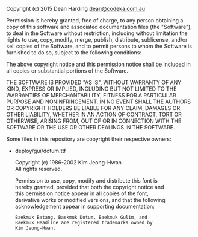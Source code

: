 Copyright (c) 2015 Dean Harding <dean@codeka.com.au>

Permission is hereby granted, free of charge, to any person obtaining a copy of this software and associated documentation files (the "Software"), to deal in the Software without restriction, including without limitation the rights to use, copy, modify, merge, publish, distribute, sublicense, and/or sell copies of the Software, and to permit persons to whom the Software is furnished to do so, subject to the following conditions:

The above copyright notice and this permission notice shall be included in all copies or substantial portions of the Software.

THE SOFTWARE IS PROVIDED "AS IS", WITHOUT WARRANTY OF ANY KIND, EXPRESS OR IMPLIED, INCLUDING BUT NOT LIMITED TO THE WARRANTIES OF MERCHANTABILITY, FITNESS FOR A PARTICULAR PURPOSE AND NONINFRINGEMENT. IN NO EVENT SHALL THE AUTHORS OR COPYRIGHT HOLDERS BE LIABLE FOR ANY CLAIM, DAMAGES OR OTHER LIABILITY, WHETHER IN AN ACTION OF CONTRACT, TORT OR OTHERWISE, ARISING FROM, OUT OF OR IN CONNECTION WITH THE SOFTWARE OR THE USE OR OTHER DEALINGS IN THE SOFTWARE.

Some files in this repository are copyright their respective owners:

 * deploy/gui/dotum.ttf  

    Copyright (c) 1986-2002 Kim Jeong-Hwan  
    All rights reserved.

   Permission to use, copy, modify and distribute this font is  
   hereby granted, provided that both the copyright notice and  
   this permission notice appear in all copies of the font,  
   derivative works or modified versions, and that the following  
   acknowledgement appear in supporting documentation:  

       Baekmuk Batang, Baekmuk Dotum, Baekmuk Gulim, and  
       Baekmuk Headline are registered trademarks owned by  
       Kim Jeong-Hwan.
